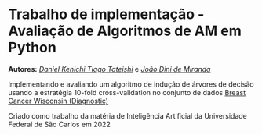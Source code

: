# Trabalho de implementação - Avaliação de Algoritmos de AM em Python

**Autores:** [_Daniel Kenichi Tiago Tateishi_](https://github.com/LuckyLucario) e [_João Dini de Miranda_](https://github.com/Mobuos)

Implementando e avaliando um algoritmo de indução de árvores de decisão usando a estratégia 10-fold cross-validation no conjunto de dados [Breast Cancer Wisconsin (Diagnostic)](https://archive.ics.uci.edu/ml/datasets/Breast+Cancer+Wisconsin+(Diagnostic))

Criado como trabalho da matéria de Inteligência Artificial da Universidade Federal de São Carlos em 2022
